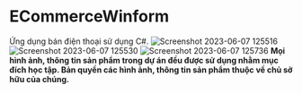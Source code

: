 # ECommerceWinform

Ứng dụng bán điện thoại sử dụng C#. 
![Screenshot 2023-06-07 125516](https://github.com/Lamminhtuan/ECommerceWinform/assets/79350128/b15269fc-3a38-4074-a098-e5c4498edfce)
![Screenshot 2023-06-07 125530](https://github.com/Lamminhtuan/ECommerceWinform/assets/79350128/e2fb5dfc-1ce6-4704-9528-b3b754586bb2)
![Screenshot 2023-06-07 125736](https://github.com/Lamminhtuan/ECommerceWinform/assets/79350128/a79457d7-b307-4a0c-b085-6dad10c06c11)
<b>Mọi hình ảnh, thông tin sản phẩm trong dự án đều được sử dụng nhằm mục đích học tập. Bản quyền các hình ảnh, thông tin sản phẩm thuộc về chủ sở hữu của chúng.</b>
